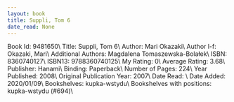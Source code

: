 ```yaml
---
layout: book
title: Suppli, Tom 6
date_read: None
---
```


Book Id: 9481650\ 
Title: Suppli, Tom 6\ 
Author: Mari Okazaki\ 
Author l-f: Okazaki, Mari\ 
Additional Authors: Magdalena Tomaszewska-Bolałek\ 
ISBN: 8360740127\ 
ISBN13: 9788360740125\ 
My Rating: 0\ 
Average Rating: 3.68\ 
Publisher: Hanami\ 
Binding: Paperback\ 
Number of Pages: 224\ 
Year Published: 2008\ 
Original Publication Year: 2007\ 
Date Read: \ 
Date Added: 2020/01/09\ 
Bookshelves: kupka-wstydu\ 
Bookshelves with positions: kupka-wstydu (#694)\ 


